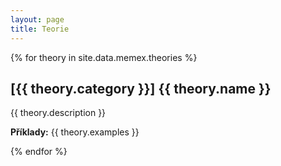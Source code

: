```yaml
---
layout: page
title: Teorie
---
```

<div class="theories">
{% for theory in site.data.memex.theories %}
	<h2><b>[{{ theory.category }}]</b> {{ theory.name }}</h2>
	<p>{{ theory.description }}</p>	
	<p><b>Příklady:</b> {{ theory.examples }}</p>
{% endfor %}
</div>
